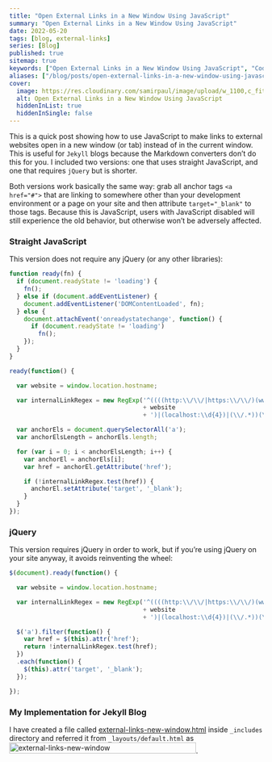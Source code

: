 ```yaml
---
title: "Open External Links in a New Window Using JavaScript"
summary: "Open External Links in a New Window Using JavaScript"
date: 2022-05-20
tags: [blog, external-links]
series: [Blog]
published: true
sitemap: true
keywords: ["Open External Links in a New Window Using JavaScript", "Coding blog", "Computer Science"]
aliases: ["/blog/posts/open-external-links-in-a-new-window-using-javascript"]
cover:
  image: https://res.cloudinary.com/samirpaul/image/upload/w_1100,c_fit,co_rgb:FFFFFF,l_text:Arial_75_bold:Open External Links in a New Window Using JavaScript/og-image.webp
  alt: Open External Links in a New Window Using JavaScript
  hiddenInList: true
  hiddenInSingle: false
---
```



This is a quick post showing how to use JavaScript to make links to external websites open in a new window (or tab) instead of in the current window. This is useful for ```Jekyll``` blogs because the Markdown converters don’t do this for you. I included two versions: one that uses straight JavaScript, and one that requires ```jQuery``` but is shorter.

Both versions work basically the same way: grab all anchor tags ```<a href="#">``` that are linking to somewhere other than your development environment or a page on your site and then attribute ```target="_blank"``` to those tags. Because this is JavaScript, users with JavaScript disabled will still experience the old behavior, but otherwise won’t be adversely affected.


### Straight JavaScript
This version does not require any jQuery (or any other libraries):

```js
function ready(fn) {
  if (document.readyState != 'loading') {
    fn();
  } else if (document.addEventListener) {
    document.addEventListener('DOMContentLoaded', fn);
  } else {
    document.attachEvent('onreadystatechange', function() {
      if (document.readyState != 'loading')
        fn();
    });
  }
}

ready(function() {

  var website = window.location.hostname;

  var internalLinkRegex = new RegExp('^((((http:\\/\\/|https:\\/\\/)(www\\.)?)?'
                                     + website
                                     + ')|(localhost:\\d{4})|(\\/.*))(\\/.*)?$', '');

  var anchorEls = document.querySelectorAll('a');
  var anchorElsLength = anchorEls.length;

  for (var i = 0; i < anchorElsLength; i++) {
    var anchorEl = anchorEls[i];
    var href = anchorEl.getAttribute('href');

    if (!internalLinkRegex.test(href)) {
      anchorEl.setAttribute('target', '_blank');
    }
  }
});

```

### jQuery
This version requires jQuery in order to work, but if you’re using jQuery on your site anyway, it avoids reinventing the wheel:

```js
$(document).ready(function() {

  var website = window.location.hostname;

  var internalLinkRegex = new RegExp('^((((http:\\/\\/|https:\\/\\/)(www\\.)?)?'
                                     + website
                                     + ')|(localhost:\\d{4})|(\\/.*))(\\/.*)?$', '');

  $('a').filter(function() {
    var href = $(this).attr('href');
    return !internalLinkRegex.test(href);
  })
  .each(function() {
    $(this).attr('target', '_blank');
  });

});

```

### My Implementation for Jekyll Blog
I have created a file called [external-links-new-window.html](https://raw.githubusercontent.com/SamirPaul1/assets/main/external-links-new-window.html) inside ```_includes``` directory and referred it from ```_layouts/default.html``` as <a href="#"><img src="https://spcdn.pages.dev/img/include-external-links-new-window.html-code.png" alt="external-links-new-window"  width="370px" height="22px"></a>.


